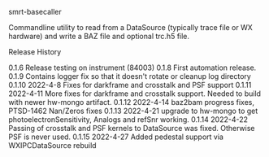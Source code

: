 smrt-basecaller

Commandline utility to read from a DataSource (typically trace file or WX hardware) and write a BAZ file and optional trc.h5 file.


Release History

0.1.6            Release testing on instrument (84003)
0.1.8            First automation release.
0.1.9            Contains logger fix so that it doesn't rotate or cleanup log directory
0.1.10 2022-4-8  Fixes for darkframe and crosstalk and PSF support
0.1.11 2022-4-11 More fixes for darkframe and crosstalk support. Needed to build with newer hw-mongo artifact.
0.1.12 2022-4-14 baz2bam progress fixes, PTSD-1462 Nan/Zeros fixes
0.1.13 2022-4-21 upgrade to hw-mongo to get photoelectronSensitivity, Analogs and refSnr working.
0.1.14 2022-4-22 Passing of crosstalk and PSF kernels to DataSource was fixed. Otherwise PSF is never used.
0.1.15 2022-4-27 Added pedestal support via WXIPCDataSource rebuild
